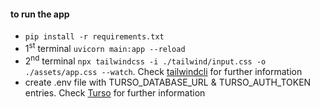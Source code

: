 #### to run the app
- ```pip install -r requirements.txt```
- 1<sup>st</sup> terminal ```uvicorn main:app --reload```
- 2<sup>nd</sup> terminal ```npx tailwindcss -i ./tailwind/input.css -o ./assets/app.css --watch```. Check [tailwindcli](https://tailwindcss.com/docs/installation) for further information      
- create .env file with TURSO_DATABASE_URL & TURSO_AUTH_TOKEN entries. Check [Turso](https://docs.turso.tech/sdk/python/quickstart) for further information
